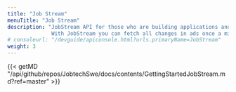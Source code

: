 ```yaml
---
title: "Job Stream"
menuTitle: "Job Stream"
description: "JobStream API for those who are building applications and needs to store all ads locally.
              With JobStream you can fetch all changes in ads once a minute. New, removed or updated ads."
# consoleurl: "/devguide/apiconsole.html?urls.primaryName=JobStream"
weight: 3
---
```



{{< getMD "/api/github/repos/JobtechSwe/docs/contents/GettingStartedJobStream.md?ref=master" >}}

